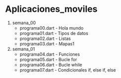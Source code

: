 # Aplicaciones_moviles

1. semana_00
    * programa00.dart - Hola mundo
    * programa01.dart - Tipos de datos
    * programa02.dart - Listas
    * programa03.dart - Mapas1
2. semana_01
    * programa04.dart - Funciones
    * programa05.dart - Bucle for
    * programa06.dart - Bucle while
    * programa07.dart - Condicionales if, else if, else

